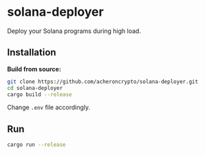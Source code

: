 # solana-deployer

Deploy your Solana programs during high load.

## Installation

**Build from source:**

```sh
git clone https://github.com/acheroncrypto/solana-deployer.git
cd solana-deployer
cargo build --release
```

Change `.env` file accordingly.

## Run

```sh
cargo run --release
```
